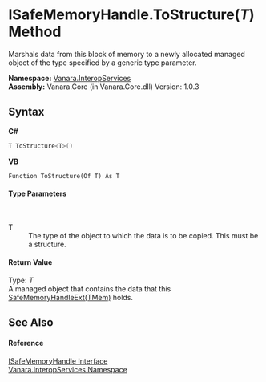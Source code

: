 # ISafeMemoryHandle.ToStructure(*T*) Method 
 

Marshals data from this block of memory to a newly allocated managed object of the type specified by a generic type parameter.

**Namespace:**&nbsp;<a href="46913109-b3e0-3b59-6f7f-071f8aa90bf0">Vanara.InteropServices</a><br />**Assembly:**&nbsp;Vanara.Core (in Vanara.Core.dll) Version: 1.0.3

## Syntax

**C#**<br />
``` C#
T ToStructure<T>()

```

**VB**<br />
``` VB
Function ToStructure(Of T) As T
```


#### Type Parameters
&nbsp;<dl><dt>T</dt><dd>The type of the object to which the data is to be copied. This must be a structure.</dd></dl>

#### Return Value
Type: *T*<br />A managed object that contains the data that this <a href="f2e4f2cf-d8a1-b88f-7bae-5d00065f9f86">SafeMemoryHandleExt(TMem)</a> holds.

## See Also


#### Reference
<a href="5ef0b2c9-b809-7f82-ec9a-603c8e39cd02">ISafeMemoryHandle Interface</a><br /><a href="46913109-b3e0-3b59-6f7f-071f8aa90bf0">Vanara.InteropServices Namespace</a><br />